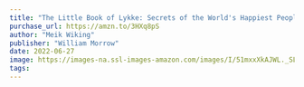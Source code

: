 ```yaml
---
title: "The Little Book of Lykke: Secrets of the World's Happiest People (The Happiness Institute Series)"
purchase_url: https://amzn.to/3HXq8pS
author: "Meik Wiking"
publisher: "William Morrow"
date: 2022-06-27
image: https://images-na.ssl-images-amazon.com/images/I/51mxxXkAJWL._SL75_.jpg
tags:
---
```


